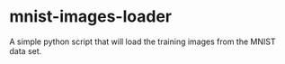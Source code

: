 # mnist-images-loader
A simple python script that will load the training images from the MNIST data set.
